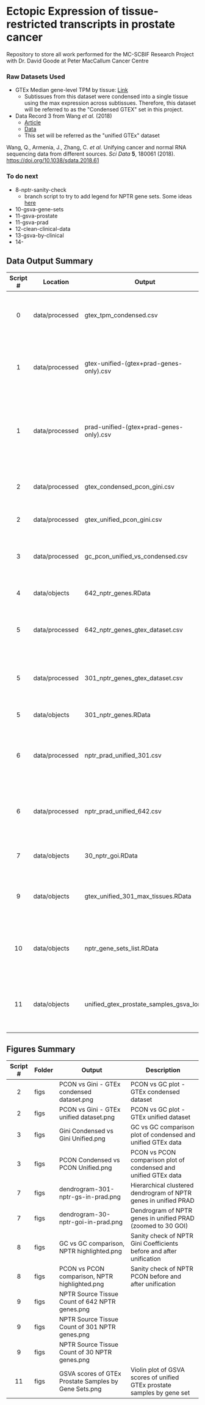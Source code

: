 # Ectopic Expression of tissue-restricted transcripts in prostate cancer
Repository to store all work performed for the MC-SCBIF Research Project with Dr. David Goode at Peter MacCallum Cancer Centre

### Raw Datasets Used
- GTEx Median gene-level TPM by tissue: [Link](https://www.gtexportal.org/home/datasets)
  - Subtissues from this dataset were condensed into a single tissue using the max expression across subtissues. Therefore, this dataset will be referred to as the "Condensed GTEX" set in this project.
- Data Record 3 from Wang *et al.* (2018)
  - [Article](https://www.nature.com/articles/sdata201861)
  - [Data](https://figshare.com/articles/dataset/Data_record_3/5330593)
  - This set will be referred as the "unified GTEx" dataset
  
Wang, Q., Armenia, J., Zhang, C. *et al.* Unifying cancer and normal RNA sequencing data from different sources. *Sci Data* **5**, 180061 (2018). https://doi.org/10.1038/sdata.2018.61

### To do next
- 8-nptr-sanity-check
  - branch script to try to add legend for NPTR gene sets. Some ideas [here](https://stackoverflow.com/questions/17713919/two-geom-points-add-a-legend)
- 10-gsva-gene-sets
- 11-gsva-prostate
- 11-gsva-prad
- 12-clean-clinical-data
- 13-gsva-by-clinical
- 14-

## Data Output Summary

| **Script #** | **Location**   | **Output**                                    |                  **Description**                                   |
|:------------:|----------------|-----------------------------------------------|--------------------------------------------------------------------|
| 0            | data/processed | gtex_tpm_condensed.csv                        | Condensed version of GTEx median dataset (in TPM)                  |
| 1            | data/processed | gtex-unified-(gtex+prad-genes-only).csv       | Median gene expression of GTEx unified dataset (FPKM)              |
| 1            | data/processed | prad-unified-(gtex+prad-genes-only).csv       | Median gene expression of TCGA PRAD tumour unified dataset (FPKM)  |
| 2            | data/processed | gtex_condensed_pcon_gini.csv                  | PCON, GC of GTEx median dataset genes                              |
| 2            | data/processed | gtex_unified_pcon_gini.csv                    | PCON, GC of unified GTEx genes                                     |
| 3            | data/processed | gc_pcon_unified_vs_condensed.csv              | PCON, GC comparison between unified and condensed GTEx data        |
| 4            | data/objects   | 642_nptr_genes.RData                          | List of 642 NPTR genes                                             |
| 5            | data/processed | 642_nptr_genes_gtex_dataset.csv               | Gene expression of 642 NPTR GTEx unified genes                     |
| 5            | data/processed | 301_nptr_genes_gtex_dataset.csv               | Gene expression of 301 NPTR GTEx unified genes                     |
| 5            | data/objects   | 301_nptr_genes.RData                          | List of 301 NPTR genes                                             |
| 6            | data/processed | nptr_prad_unified_301.csv                     | Expression of 301 NPTR genes in TCGA PRAD tumour dataset           |
| 6            | data/processed | nptr_prad_unified_642.csv                     | Expression of 642 NPTR genes in TCGA PRAD tumour dataset           |
| 7            | data/objects   | 30_nptr_goi.RData                             | List of 30 NPTR genes of interest                                  |
| 9            | data/objects   | gtex_unified_301_max_tissues.RData            | 301 NPTR genes and source tissue of max expression                 |
| 10           | data/objects   | nptr_gene_sets_list.RData                     | List object with 642, 301, 30 NPTR and liver, easophagus subsets   |
| 11           | data/objects   | unified_gtex_prostate_samples_gsva_long       | GSVA scores for unified GTEx prostate samples by gene set          |


## Figures Summary

| **Script #** | **Folder**   | **Output**                                           |                  **Description**                                        |
|:------------:|--------------|------------------------------------------------------|-------------------------------------------------------------------------|
| 2            | figs         | PCON vs Gini - GTEx condensed dataset.png            | PCON vs GC plot - GTEx condensed dataset                                |
| 2            | figs         | PCON vs Gini - GTEx unified dataset.png              | PCON vs GC plot - GTEx unified dataset                                  |
| 3            | figs         | Gini Condensed vs Gini Unified.png                   | GC vs GC comparison plot of condensed and unified GTEx data             |
| 3            | figs         | PCON Condensed vs PCON Unified.png                   | PCON vs PCON comparison plot of condensed and unified GTEx data         |
| 7            | figs         | dendrogram-301-nptr-gs-in-prad.png                   | Hierarchical clustered dendrogram of NPTR genes in unified PRAD         |
| 7            | figs         | dendrogram-30-nptr-goi-in-prad.png                   | Dendrogram of NPTR genes in unified PRAD (zoomed to 30 GOI)             |
| 8            | figs         | GC vs GC comparison, NPTR highlighted.png            | Sanity check of NPTR Gini Coefficients before and after unification     |
| 8            | figs         | PCON vs PCON comparison, NPTR highlighted.png        | Sanity check of NPTR PCON before and after unification                  |
| 9            | figs         | NPTR Source Tissue Count of 642 NPTR genes.png       |                                                                         |
| 9            | figs         | NPTR Source Tissue Count of 301 NPTR genes.png       |                                                                         |
| 9            | figs         | NPTR Source Tissue Count of 30 NPTR genes.png        |                                                                         |
| 11           | figs         | GSVA scores of GTEx Prostate Samples by Gene Sets.png| Violin plot of GSVA scores of unified GTEx prostate samples by gene set |